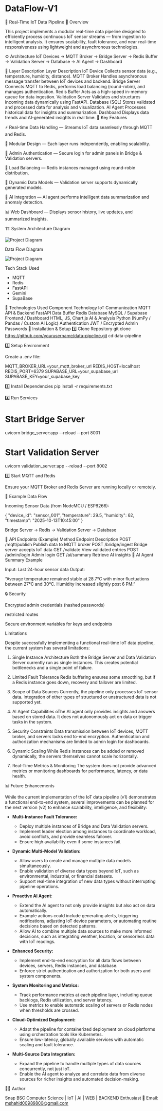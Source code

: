 # DataFlow-V1
🧩 Real-Time IoT Data Pipeline
📖 Overview

This project implements a modular real-time data pipeline designed to efficiently process continuous IoT sensor streams — from ingestion to intelligent analysis.
It ensures scalability, fault tolerance, and near real-time responsiveness using lightweight and asynchronous technologies.

⚙️ Architecture
IoT Devices → MQTT Broker → Bridge Server → Redis Buffer 
             → Validation Server → Database → AI Agent → Dashboard

🔹 Layer Description
Layer	Description
IoT Device	Collects sensor data (e.g., temperature, humidity, distance).
MQTT Broker	Handles asynchronous message transfer between IoT devices and backend.
Bridge Server	Connects MQTT to Redis, performs load balancing (round-robin), and manages authentication.
Redis Buffer	Acts as a high-speed in-memory queue for data ingestion.
Validation Server	Validates and structures incoming data dynamically using FastAPI.
Database (SQL)	Stores validated and processed data for analysis and visualization.
AI Agent	Processes historical data for insights and summarization.
Dashboard	Displays data trends and AI-generated insights in real time.
🧠 Key Features

⚡ Real-time Data Handling — Streams IoT data seamlessly through MQTT and Redis.

🧩 Modular Design — Each layer runs independently, enabling scalability.

🔐 Admin Authentication — Secure login for admin panels in Bridge & Validation servers.

🔁 Load Balancing — Redis instances managed using round-robin distribution.

🧱 Dynamic Data Models — Validation server supports dynamically generated models.

🧮 AI Integration — AI agent performs intelligent data summarization and anomaly detection.

📊 Web Dashboard — Displays sensor history, live updates, and summarized insights.

🏗️ System Architecture Diagram

![Project Diagram](/high_level_system_architechture.png)

Data Flow Diagram

![Project Diagram](/data_flow_diagram.png)

Tech Stack Used
  - MQTT
  - Redis
  - FastAPI
  - Gemini
  - SupaBase

🧰 Technologies Used
Component	Technology
IoT Communication	MQTT
API & Backend	FastAPI
Data Buffer	Redis
Database	MySQL / Supabase
Frontend / Dashboard	HTML, JS, Chart.js
AI & Analysis	Python (NumPy / Pandas / Custom AI Logic)
Authentication	JWT / Encrypted Admin Passwords
🚀 Installation & Setup
1️⃣ Clone Repository
git clone https://github.com/yourusername/data-pipeline.git
cd data-pipeline

2️⃣ Setup Environment

Create a .env file:

MQTT_BROKER_URL=your_mqtt_broker_url
REDIS_HOST=localhost
REDIS_PORT=6379
SUPABASE_URL=your_supabase_url
SUPABASE_KEY=your_supabase_key

3️⃣ Install Dependencies
pip install -r requirements.txt

4️⃣ Run Services
# Start Bridge Server
uvicorn bridge_server:app --reload --port 8001

# Start Validation Server
uvicorn validation_server:app --reload --port 8002

5️⃣ Start MQTT and Redis

Ensure your MQTT Broker and Redis Server are running locally or remotely.

🧾 Example Data Flow

Incoming Sensor Data (from NodeMCU / ESP8266):

{
  "device_id": "sensor_001",
  "temperature": 29.5,
  "humidity": 62,
  "timestamp": "2025-10-13T10:45:00"
}


Bridge Server → Redis → Validation Server → Database

🧩 API Endpoints (Example)
Method	Endpoint	Description
POST	/mqtt/publish	Publish data to MQTT broker
POST	/bridge/ingest	Bridge server accepts IoT data
GET	/validate	View validated entries
POST	/admin/login	Admin login
GET	/ai/summary	Retrieve AI insights
🧠 AI Agent Summary Example

Input: Last 24-hour sensor data
Output:

“Average temperature remained stable at 28.7°C with minor fluctuations between 27°C and 30°C. Humidity increased slightly post 6 PM.”

🔒 Security

Encrypted admin credentials (hashed passwords)

restricted routes

Secure environment variables for keys and endpoints

Limitations

Despite successfully implementing a functional real-time IoT data pipeline, the 
current system has several limitations: 
1. Single Instance Architecture 
Both the Bridge Server and Data Validation Server currently run as single 
  instances. 
This creates potential bottlenecks and a single point of failure. 
2. Limited Fault Tolerance 
Redis buffering ensures some smoothing, but if a Redis instance goes down, 
  recovery and failover are limited. 
3. Scope of Data Sources 
Currently, the pipeline only processes IoT sensor data. 
Integration of other types of structured or unstructured data is not supported 
  yet. 

4. AI Agent Capabilities 
  oThe AI agent only provides insights and answers based on stored data. 
It does not autonomously act on data or trigger tasks in the system. 
5. Security Constraints 
Data transmission between IoT devices, MQTT broker, and servers lacks end
  to-end encryption. 
Authentication and authorization mechanisms are limited to admin login for 
  dashboards. 
6. Dynamic Scaling 
While Redis instances can be added or removed dynamically, the servers 
  themselves cannot scale horizontally. 
7. Real-Time Metrics & Monitoring 
The system does not provide advanced metrics or monitoring dashboards for 
  performance, latency, or data health. 

📊 Future Enhancements


While the current implementation of the IoT data pipeline (v1) demonstrates a functional end-to-end system, several improvements can be planned for the next version (v2) to enhance scalability, intelligence, and flexibility:

- **Multi-Instance Fault Tolerance:**
  - Deploy multiple instances of Bridge and Data Validation servers.
  - Implement leader election among instances to coordinate workload, avoid conflicts, and provide seamless failover.
  - Ensure high availability even if some instances fail.

- **Dynamic Multi-Model Validation:**
  - Allow users to create and manage multiple data models simultaneously.
  - Enable validation of diverse data types beyond IoT, such as environmental, industrial, or financial datasets.
  - Support real-time integration of new data types without interrupting pipeline operations.

- **Proactive AI Agent:**
  - Extend the AI agent to not only provide insights but also act on data automatically.
  - Example actions could include generating alerts, triggering notifications, adjusting IoT device parameters, or automating routine decisions based on detected patterns.
  - Allow AI to combine multiple data sources to make more informed decisions, such as integrating weather, location, or sensorless data with IoT readings.

- **Enhanced Security:**
  - Implement end-to-end encryption for all data flows between devices, servers, Redis instances, and database.
  - Enforce strict authentication and authorization for both users and system components.

- **System Monitoring and Metrics:**
  - Track performance metrics at each pipeline layer, including queue backlogs, Redis utilization, and server latency.
  - Use metrics to enable automatic scaling of servers or Redis nodes when thresholds are crossed.

- **Cloud-Optimized Deployment:**
  - Adapt the pipeline for containerized deployment on cloud platforms using orchestration tools like Kubernetes.
  - Ensure low-latency, globally available services with automatic scaling and fault tolerance.

- **Multi-Source Data Integration:**
  - Expand the pipeline to handle multiple types of data sources concurrently, not just IoT.
  - Enable the AI agent to analyze and correlate data from diverse sources for richer insights and automated decision-making.

👨‍💻 Author

Snap
BSC Computer Science | IoT | AI | WEB | BACKEND Enthusiast
📧 Email: mshahid00989800@gmail.com
